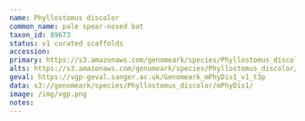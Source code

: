 ```yaml
---
name: Phyllostomus discolor
common_name: pale spear-nosed bat
taxon_id: 89673
status: v1 curated scaffolds
accession:
primary: https://s3.amazonaws.com/genomeark/species/Phyllostomus_discolor/mPhyDis1/assembly_v1/mPhyDis1_v1.p.fasta.gz
alts: https://s3.amazonaws.com/genomeark/species/Phyllostomus_discolor/mPhyDis1/assembly_v1/mPhyDis1_v1.h.fasta.gz
geval: https://vgp-geval.sanger.ac.uk/Genomeark_mPhyDis1_v1_t3p
data: s3://genomeark/species/Phyllostomus_discolor/mPhyDis1/
image: /img/vgp.png
notes:
---
```

